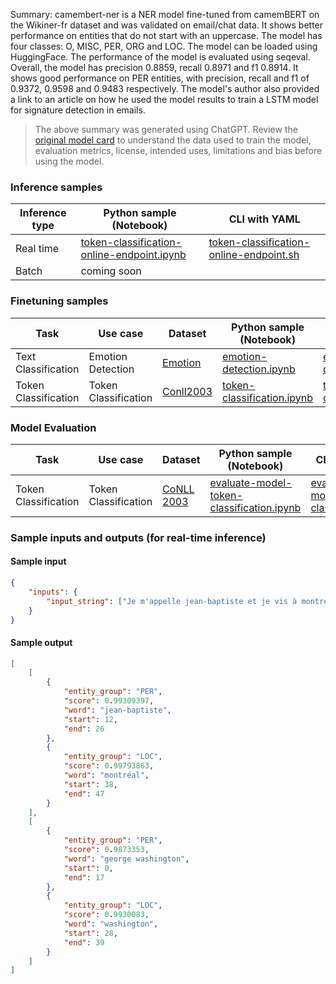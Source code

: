 Summary: camembert-ner is a NER model fine-tuned from camemBERT on the Wikiner-fr dataset and was validated on email/chat data. It shows better performance on entities that do not start with an uppercase. The model has four classes: O, MISC, PER, ORG and LOC. The model can be loaded using HuggingFace. The performance of the model is evaluated using seqeval. Overall, the model has precision 0.8859, recall 0.8971 and f1 0.8914. It shows good performance on PER entities, with precision, recall and f1 of 0.9372, 0.9598 and 0.9483 respectively. The model's author also provided a link to an article on how he used the model results to train a LSTM model for signature detection in emails.


> The above summary was generated using ChatGPT. Review the <a href="https://huggingface.co/Jean-Baptiste/camembert-ner" target="_blank">original model card</a> to understand the data used to train the model, evaluation metrics, license, intended uses, limitations and bias before using the model.

### Inference samples

Inference type|Python sample (Notebook)|CLI with YAML
|--|--|--|
Real time|<a href="https://aka.ms/azureml-infer-online-sdk-token-classification" target="_blank">token-classification-online-endpoint.ipynb</a>|<a href="https://aka.ms/azureml-infer-online-cli-token-classification" target="_blank">token-classification-online-endpoint.sh</a>
Batch | coming soon


### Finetuning samples

Task|Use case|Dataset|Python sample (Notebook)|CLI with YAML
|--|--|--|--|--|
Text Classification|Emotion Detection|<a href="https://huggingface.co/datasets/dair-ai/emotion" target="_blank">Emotion</a>|<a href="https://aka.ms/azureml-ft-sdk-emotion-detection" target="_blank">emotion-detection.ipynb</a>|<a href="https://aka.ms/azureml-ft-cli-emotion-detection" target="_blank">emotion-detection.sh</a>
Token Classification|Token Classification|<a href="https://huggingface.co/datasets/conll2003" target="_blank">Conll2003</a>|<a href="https://aka.ms/azureml-ft-sdk-token-classification" target="_blank">token-classification.ipynb</a>|<a href="https://aka.ms/azureml-ft-cli-token-classification" target="_blank">token-classification.sh</a>


### Model Evaluation

Task| Use case| Dataset| Python sample (Notebook)| CLI with YAML
|--|--|--|--|--|
Token Classification | Token Classification | <a href="https://huggingface.co/datasets/conll2003" target="_blank">CoNLL 2003</a> | <a href="https://aka.ms/azureml-eval-sdk-token-classification" target="_blank">evaluate-model-token-classification.ipynb</a> | <a href="https://aka.ms/azureml-eval-cli-token-classification" target="_blank">evaluate-model-token-classification.yml</a>


### Sample inputs and outputs (for real-time inference)

#### Sample input
```json
{
    "inputs": {
        "input_string": ["Je m'appelle jean-baptiste et je vis à montréal", "george washington est allé à washington"]
    }
}
```

#### Sample output
```json
[
    [
        {
            "entity_group": "PER",
            "score": 0.99309397,
            "word": "jean-baptiste",
            "start": 12,
            "end": 26
        },
        {
            "entity_group": "LOC",
            "score": 0.99793863,
            "word": "montréal",
            "start": 38,
            "end": 47
        }
    ],
    [
        {
            "entity_group": "PER",
            "score": 0.9873353,
            "word": "george washington",
            "start": 0,
            "end": 17
        },
        {
            "entity_group": "LOC",
            "score": 0.9930083,
            "word": "washington",
            "start": 28,
            "end": 39
        }
    ]
]
```
